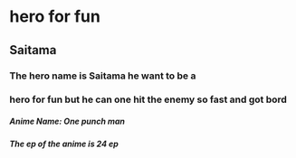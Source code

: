 <!DOCTYPE html>
<html>
  <head>
    <h1> hero for fun </h1>
  </head>
  <body>
    <h2> Saitama </h2>
    <h3> The hero name is Saitama he want to be a </h3>
    <h3> hero for fun but he can one hit the enemy so fast and got bord</h3> 
    <h5> Anime Name: One punch man </h5> 
    <h5> The ep of the anime is 24 ep </h5>
  </body>
</html>
